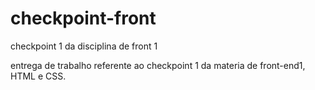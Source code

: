 # checkpoint-front
checkpoint 1 da disciplina de front 1

entrega de trabalho referente ao checkpoint 1 da materia de front-end1, HTML e CSS.
